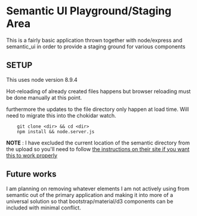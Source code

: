 # Semantic UI Playground/Staging Area

This is a fairly basic application thrown together with node/express and semantic_ui in order to provide a staging ground for various components

## SETUP

This uses node version 8.9.4

Hot-reloading of already created files happens but browser reloading must be done manually at this point. 

furthermore the updates to the file directory only happen at load time. Will need to migrate this into the chokidar watch.


```
    git clone <dir> && cd <dir>
    npm install && node.server.js
```
**NOTE** : I have excluded the current location of the semantic directory from the upload so you'll need to follow 
[the instructions on their site if you want this to work properly](https://semantic-ui.com/introduction/getting-started.html)
 

## Future works

I am planning on removing whatever elements I am not actively using from semantic out of the primary application and making it into more of a universal solution so that bootstrap/material/d3 components can be included with minimal conflict. 

